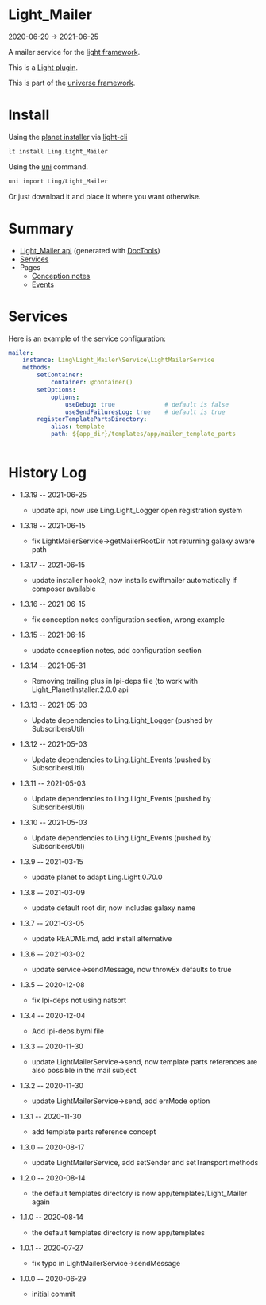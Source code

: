 Light_Mailer
===========
2020-06-29 -> 2021-06-25



A mailer service for the [light framework](https://github.com/lingtalfi/Light).


This is a [Light plugin](https://github.com/lingtalfi/Light/blob/master/doc/pages/plugin.md).

This is part of the [universe framework](https://github.com/karayabin/universe-snapshot).


Install
==========
Using the [planet installer](https://github.com/lingtalfi/Light_PlanetInstaller) via [light-cli](https://github.com/lingtalfi/Light_Cli)
```bash
lt install Ling.Light_Mailer
```

Using the [uni](https://github.com/lingtalfi/universe-naive-importer) command.
```bash
uni import Ling/Light_Mailer
```

Or just download it and place it where you want otherwise.






Summary
===========
- [Light_Mailer api](https://github.com/lingtalfi/Light_Mailer/blob/master/doc/api/Ling/Light_Mailer.md) (generated with [DocTools](https://github.com/lingtalfi/DocTools))
- [Services](#services)
- Pages
    - [Conception notes](https://github.com/lingtalfi/Light_Mailer/blob/master/doc/pages/conception-notes.md)
    - [Events](https://github.com/lingtalfi/Light_Mailer/blob/master/doc/pages/events.md)






Services
=========


Here is an example of the service configuration:

```yaml
mailer:
    instance: Ling\Light_Mailer\Service\LightMailerService
    methods:
        setContainer:
            container: @container()
        setOptions:
            options:
                useDebug: true              # default is false
                useSendFailuresLog: true    # default is true
        registerTemplatePartsDirectory:
            alias: template
            path: ${app_dir}/templates/app/mailer_template_parts



```



History Log
=============

- 1.3.19 -- 2021-06-25

    - update api, now use Ling.Light_Logger open registration system
  
- 1.3.18 -- 2021-06-15

    - fix LightMailerService->getMailerRootDir not returning galaxy aware path
  
- 1.3.17 -- 2021-06-15

    - update installer hook2, now installs swiftmailer automatically if composer available
  
- 1.3.16 -- 2021-06-15

    - fix conception notes configuration section, wrong example

- 1.3.15 -- 2021-06-15

    - update conception notes, add configuration section

- 1.3.14 -- 2021-05-31

    - Removing trailing plus in lpi-deps file (to work with Light_PlanetInstaller:2.0.0 api

- 1.3.13 -- 2021-05-03

    - Update dependencies to Ling.Light_Logger (pushed by SubscribersUtil)

- 1.3.12 -- 2021-05-03

    - Update dependencies to Ling.Light_Events (pushed by SubscribersUtil)

- 1.3.11 -- 2021-05-03

    - Update dependencies to Ling.Light_Events (pushed by SubscribersUtil)

- 1.3.10 -- 2021-05-03

    - Update dependencies to Ling.Light_Events (pushed by SubscribersUtil)

- 1.3.9 -- 2021-03-15

    - update planet to adapt Ling.Light:0.70.0

- 1.3.8 -- 2021-03-09

    - update default root dir, now includes galaxy name
  
- 1.3.7 -- 2021-03-05

    - update README.md, add install alternative

- 1.3.6 -- 2021-03-02

    - update service->sendMessage, now throwEx defaults to true
  
- 1.3.5 -- 2020-12-08

    - fix lpi-deps not using natsort

- 1.3.4 -- 2020-12-04

    - Add lpi-deps.byml file

- 1.3.3 -- 2020-11-30

    - update LightMailerService->send, now template parts references are also possible in the mail subject
    
- 1.3.2 -- 2020-11-30

    - update LightMailerService->send, add errMode option
    
- 1.3.1 -- 2020-11-30

    - add template parts reference concept
    
- 1.3.0 -- 2020-08-17

    - update LightMailerService, add setSender and setTransport methods
    
- 1.2.0 -- 2020-08-14

    - the default templates directory is now app/templates/Light_Mailer again
    
- 1.1.0 -- 2020-08-14

    - the default templates directory is now app/templates
    
- 1.0.1 -- 2020-07-27

    - fix typo in LightMailerService->sendMessage
    
    
- 1.0.0 -- 2020-06-29

    - initial commit
